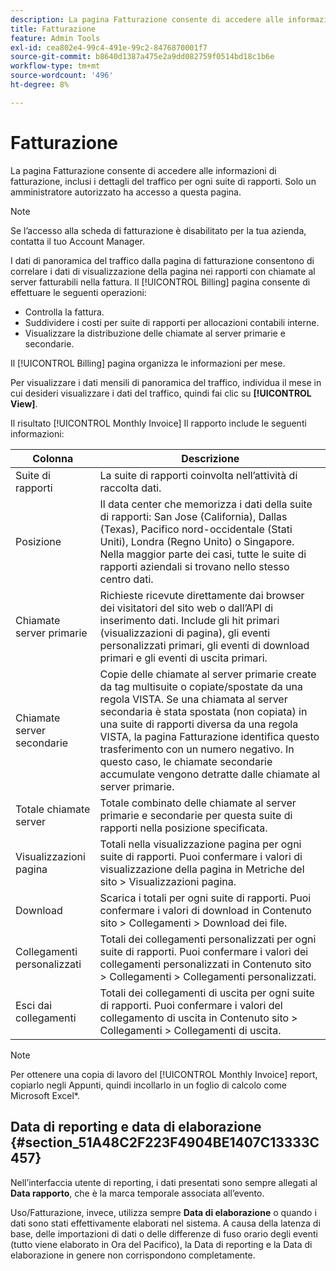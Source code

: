 ```yaml
---
description: La pagina Fatturazione consente di accedere alle informazioni di fatturazione, inclusi i dettagli del traffico per ogni suite di rapporti. Solo un amministratore autorizzato ha accesso a questa pagina.
title: Fatturazione
feature: Admin Tools
exl-id: cea802e4-99c4-491e-99c2-8476870001f7
source-git-commit: b8640d1387a475e2a9dd082759f0514bd18c1b6e
workflow-type: tm+mt
source-wordcount: '496'
ht-degree: 8%

---
```


# Fatturazione

La pagina Fatturazione consente di accedere alle informazioni di fatturazione, inclusi i dettagli del traffico per ogni suite di rapporti. Solo un amministratore autorizzato ha accesso a questa pagina.

>[!NOTE]
>
>Se l’accesso alla scheda di fatturazione è disabilitato per la tua azienda, contatta il tuo Account Manager.

I dati di panoramica del traffico dalla pagina di fatturazione consentono di correlare i dati di visualizzazione della pagina nei rapporti con chiamate al server fatturabili nella fattura. Il [!UICONTROL Billing] pagina consente di effettuare le seguenti operazioni:

* Controlla la fattura.
* Suddividere i costi per suite di rapporti per allocazioni contabili interne.
* Visualizzare la distribuzione delle chiamate al server primarie e secondarie.

Il [!UICONTROL Billing] pagina organizza le informazioni per mese.

Per visualizzare i dati mensili di panoramica del traffico, individua il mese in cui desideri visualizzare i dati del traffico, quindi fai clic su **[!UICONTROL View]**.

Il risultato [!UICONTROL Monthly Invoice] Il rapporto include le seguenti informazioni:

| Colonna | Descrizione |
|--- |--- |
| Suite di rapporti | La suite di rapporti coinvolta nell’attività di raccolta dati. |
| Posizione | Il data center che memorizza i dati della suite di rapporti: San Jose (California), Dallas (Texas), Pacifico nord-occidentale (Stati Uniti), Londra (Regno Unito) o Singapore. Nella maggior parte dei casi, tutte le suite di rapporti aziendali si trovano nello stesso centro dati. |
| Chiamate server primarie | Richieste ricevute direttamente dai browser dei visitatori del sito web o dall’API di inserimento dati. Include gli hit primari (visualizzazioni di pagina), gli eventi personalizzati primari, gli eventi di download primari e gli eventi di uscita primari. |
| Chiamate server secondarie | Copie delle chiamate al server primarie create da tag multisuite o copiate/spostate da una regola VISTA.  Se una chiamata al server secondaria è stata spostata (non copiata) in una suite di rapporti diversa da una regola VISTA, la pagina Fatturazione identifica questo trasferimento con un numero negativo. In questo caso, le chiamate secondarie accumulate vengono detratte dalle chiamate al server primarie. |
| Totale chiamate server | Totale combinato delle chiamate al server primarie e secondarie per questa suite di rapporti nella posizione specificata. |
| Visualizzazioni pagina | Totali nella visualizzazione pagina per ogni suite di rapporti. Puoi confermare i valori di visualizzazione della pagina in Metriche del sito > Visualizzazioni pagina. |
| Download | Scarica i totali per ogni suite di rapporti. Puoi confermare i valori di download in Contenuto sito > Collegamenti > Download dei file. |
| Collegamenti personalizzati | Totali dei collegamenti personalizzati per ogni suite di rapporti. Puoi confermare i valori dei collegamenti personalizzati in Contenuto sito > Collegamenti > Collegamenti personalizzati. |
| Esci dai collegamenti | Totali dei collegamenti di uscita per ogni suite di rapporti. Puoi confermare i valori del collegamento di uscita in Contenuto sito > Collegamenti > Collegamenti di uscita. |

>[!NOTE]
>
>Per ottenere una copia di lavoro del [!UICONTROL Monthly Invoice] report, copiarlo negli Appunti, quindi incollarlo in un foglio di calcolo come Microsoft Excel&#42;.

## Data di reporting e data di elaborazione {#section_51A48C2F223F4904BE1407C13333C457}

Nell’interfaccia utente di reporting, i dati presentati sono sempre allegati al **Data rapporto**, che è la marca temporale associata all’evento.

Uso/Fatturazione, invece, utilizza sempre **Data di elaborazione** o quando i dati sono stati effettivamente elaborati nel sistema. A causa della latenza di base, delle importazioni di dati o delle differenze di fuso orario degli eventi (tutto viene elaborato in Ora del Pacifico), la Data di reporting e la Data di elaborazione in genere non corrispondono completamente.

